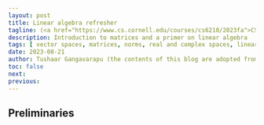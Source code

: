 ```yaml
---
layout: post
title: Linear algebra refresher
tagline: (<a href="https://www.cs.cornell.edu/courses/cs6210/2023fa">CS6210</a>)
description: Introduction to matrices and a primer on linear algebra
tags: [ vector spaces, matrices, norms, real and complex spaces, linear algebra ]
date: 2023-08-21
author: Tushaar Gangavarapu (the contents of this blog are adopted from CS6210 lecture notes)
toc: false
next:
previous: 
---
```


## Preliminaries